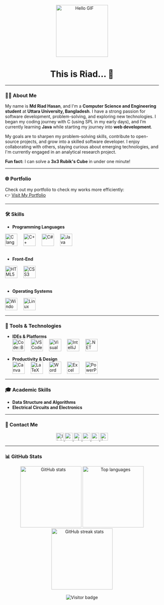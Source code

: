 <p align="center">
  <img src="https://media.giphy.com/media/3o7TKGAJ7CLp95cNI4/giphy.gif" height="170" alt="Hello GIF">
</p>

<h1 align="center">This is Riad... 👋</h1>

---

### 👨‍🎓 About Me  

My name is **Md Riad Hasan**, and I'm a **Computer Science and Engineering student** at **Uttara University, Bangladesh**. I have a strong passion for software development, problem-solving, and exploring new technologies. I began my coding journey with C (using SPL in my early days), and I’m currently learning **Java** while starting my journey into **web development**.

My goals are to sharpen my problem-solving skills, contribute to open-source projects, and grow into a skilled software developer. I enjoy collaborating with others, staying curious about emerging technologies, and I'm currently engaged in an analytical research project.

**Fun fact:** I can solve a **3x3 Rubik's Cube** in under one minute!

---

### 🌐 Portfolio  

Check out my portfolio to check my works more efficiently:  
👉 [Visit My Portfolio](https://mrh-portfolio.pages.dev/)

---

### 🛠️ Skills  

- **Programming Languages**
<div align="left">
  <img src="https://cdn.jsdelivr.net/gh/devicons/devicon/icons/c/c-original.svg" height="40" alt="C language icon" />
  <img width="12" />
  <img src="https://cdn.jsdelivr.net/gh/devicons/devicon/icons/cplusplus/cplusplus-original.svg" height="40" alt="C++" />
  <img width="12" />
  <img src="https://cdn.jsdelivr.net/gh/devicons/devicon/icons/csharp/csharp-original.svg" height="40" alt="C#" />
  <img width="12" />
  <img src="https://cdn.jsdelivr.net/gh/devicons/devicon/icons/java/java-original.svg" height="40" alt="Java" />
</div>
<br>

- **Front-End**
<div align="left">
  <img src="https://cdn.jsdelivr.net/gh/devicons/devicon/icons/html5/html5-original.svg" height="40" alt="HTML5" />
  <img width="12" />
  <img src="https://cdn.jsdelivr.net/gh/devicons/devicon/icons/css3/css3-original.svg" height="40" alt="CSS3" />
</div>
<br>

- **Operating Systems** 
<div align="left">
  <img src="https://cdn.jsdelivr.net/gh/devicons/devicon/icons/windows8/windows8-original.svg" height="40" alt="Windows" />
  <img width="12" />
  <img src="https://cdn.jsdelivr.net/gh/devicons/devicon/icons/linux/linux-original.svg" height="40" alt="Linux" />
</div>

---

### 🧰 Tools & Technologies  

- **IDEs & Platforms**  
  <img src="https://img.icons8.com/fluency/48/000000/code-blocks.png" height="40" alt="Code::Blocks" /> 
  <img width="12" />
  <img src="https://cdn.jsdelivr.net/gh/devicons/devicon/icons/vscode/vscode-original.svg" height="40" alt="VS Code" />
  <img width="12" />
  <img src="https://cdn.jsdelivr.net/gh/devicons/devicon/icons/visualstudio/visualstudio-plain.svg" height="40" alt="Visual Studio" />
  <img width="12" />
  <img src="https://cdn.jsdelivr.net/gh/devicons/devicon/icons/intellij/intellij-original.svg" height="40" alt="IntelliJ" />
  <img width="12" />
  <img src="https://cdn.jsdelivr.net/gh/devicons/devicon/icons/dot-net/dot-net-original.svg" height="40" alt=".NET" />

- **Productivity & Design**  
  <img src="https://cdn.jsdelivr.net/gh/devicons/devicon/icons/canva/canva-original.svg" height="40" alt="Canva" />
  <img width="12" />
  <img src="https://cdn.jsdelivr.net/gh/devicons/devicon/icons/latex/latex-original.svg" height="40" alt="LaTeX" />
  <img width="12" />
  <img src="https://img.icons8.com/color/48/000000/microsoft-word-2019.png" height="40" alt="Word" />
  <img width="12" />
  <img src="https://img.icons8.com/color/48/000000/microsoft-excel-2019--v1.png" height="40" alt="Excel" />
  <img width="12" />
  <img src="https://img.icons8.com/color/48/000000/microsoft-powerpoint-2019.png" height="40" alt="PowerPoint" />

---

### 🎓 Academic Skills

- **Data Structure and Algorithms** 
- **Electrical Circuits and Electronics** 

---


### 📩 Contact Me  

<div align="center">
  <a href="https://www.linkedin.com/in/404mrh/" target="_blank" rel="noopener noreferrer">
    <img src="https://img.shields.io/static/v1?message=LinkedIn&logo=linkedin&label=&color=0077B5&logoColor=white&labelColor=&style=for-the-badge" height="25" alt="linkedin logo" />
  </a>
  <a href="mailto:mdriadhasan2003@gmail.com" target="_blank" rel="noopener noreferrer">
    <img src="https://img.shields.io/static/v1?message=Gmail&logo=gmail&label=&color=D14836&logoColor=white&labelColor=&style=for-the-badge" height="25" alt="gmail logo" />
  </a>
  <a href="https://wa.me/8801843479599" target="_blank" rel="noopener noreferrer">
    <img src="https://img.shields.io/static/v1?message=Whatsapp&logo=whatsapp&label=&color=25D366&logoColor=white&labelColor=&style=for-the-badge" height="25" alt="whatsapp logo" />
  </a>
  <a href="https://www.youtube.com/@BriefClipswithRiad" target="_blank" rel="noopener noreferrer">
    <img src="https://img.shields.io/static/v1?message=Youtube&logo=youtube&label=&color=FF0000&logoColor=white&labelColor=&style=for-the-badge" height="25" alt="youtube logo" />
  </a> 
  <a href="https://codeforces.com/profile/mrh_404" target="_blank" rel="noopener noreferrer">
    <img src="https://img.shields.io/static/v1?message=Codeforces&logo=codeforces&label=&color=1F8ACB&logoColor=white&labelColor=&style=for-the-badge" height="25" alt="codeforces logo" />
  </a>
  <a href="https://www.hackerrank.com/mrh404" target="_blank" rel="noopener noreferrer">
    <img src="https://img.shields.io/static/v1?message=HackerRank&logo=hackerrank&label=&color=2EC866&logoColor=white&labelColor=&style=for-the-badge" height="25" alt="hackerrank logo" />
  </a>
</div>

---

### 📊 GitHub Stats  

<div align="center">
  <img src="https://github-readme-stats.vercel.app/api?username=Mrh-Script&show_icons=true&theme=radical&hide_border=false&count_private=true" height="200" alt="GitHub stats" />
  <img src="https://github-readme-stats.vercel.app/api/top-langs/?username=Mrh-Script&layout=compact&theme=radical&hide_border=false" height="200" alt="Top languages" />
  <img src="https://streak-stats.demolab.com/?user=Mrh-Script&theme=radical&hide_border=false" height="200" alt="GitHub streak stats" />
</div>

<br/>

<div align="center">
  <img src="https://visitor-badge.laobi.icu/badge?page_id=Mrh-Script.Mrh-Script" alt="Visitor badge"/>
</div>
